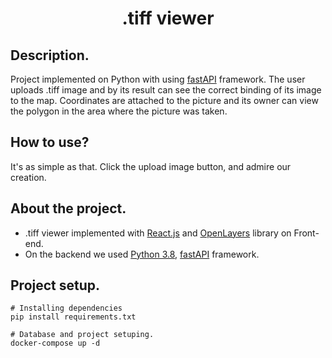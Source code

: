 <h1 align="center">.tiff viewer</h1>

## Description.
Project implemented on Python with using [fastAPI](https://fastapi.tiangolo.com/) framework. The user uploads .tiff
image and by its result can see the correct binding of its image to the map. Coordinates are attached to the picture and
its owner can view the polygon in the area where the picture was taken.

## How to use?
It's as simple as that. Click the upload image button, and admire our creation.

## About the project.
- .tiff viewer implemented with [React.js](https://react.dev/) and [OpenLayers](https://openlayers.org/) library on Front-end.
- On the backend we used [Python 3.8](https://www.python.org/), [fastAPI](https://fastapi.tiangolo.com/) framework.

## Project setup.
```
# Installing dependencies
pip install requirements.txt

# Database and project setuping. 
docker-compose up -d
```